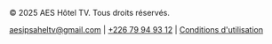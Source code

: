 <!DOCTYPE html><html lang="fr">
<head>
    <meta charset="UTF-8">
    <meta name="viewport" content="width=device-width, initial-scale=1.0">
    <title>AES Hotel TV - IPTV Haut Débit Économique pour Hôtels, Restaurants et Bars</title>
    <link href="https://cdn.jsdelivr.net/npm/tailwindcss@2.2.19/dist/tailwind.min.css" rel="stylesheet">
    <link rel="stylesheet" href="https://cdn.jsdelivr.net/npm/@fortawesome/fontawesome-free@6.4.0/css/all.min.css">
    <style>
        /* Toutes les améliorations seront insérées ici ensuite */
    </style>
</head>
<body class="bg-gray-50 font-sans">
    <!-- Contenu existant ici... --><!-- Pied de page professionnel -->
<footer class="bg-white border-t mt-20 py-10 text-center text-gray-600 text-sm">
    <div class="max-w-7xl mx-auto px-4">
        <p>&copy; 2025 AES Hôtel TV. Tous droits réservés.</p>
        <div class="mt-2 space-x-4">
            <a href="mailto:aesipsaheltv@gmail.com" class="hover:underline">aesipsaheltv@gmail.com</a>
            <span>|</span>
            <a href="https://wa.me/22679949312" class="hover:underline">+226 79 94 93 12</a>
            <span>|</span>
            <a href="#" class="hover:underline">Conditions d'utilisation</a>
        </div>
    </div>
</footer>

</body>
</html>
